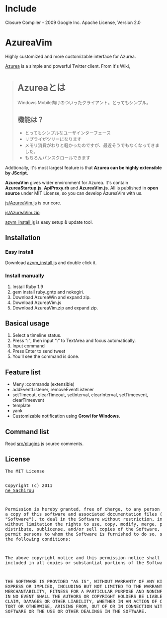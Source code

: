 <h1>Include</h1>
Closure Compiler - 2009 Google Inc. Apache License, Version 2.0

<h1>AzureaVim</h1>
<p>Highly customized and more customizable interface for Azurea.</p>
<p><a href="http://azurea.refy.net/ja/wiki/index.php">Azurea</a> is a simple and powerful Twitter client. From it&apos;s Wiki,</p>
<blockquote cite="http://azurea.refy.net/ja/wiki/index.php?Azurea%E3%81%A8%E3%81%AF">
<h1>Azureaとは </h1>
Windows Mobile向けのついったクライアント。とってもシンプル。

<h2>機能は？ </h2>
<ul>
  <li>とってもシンプルなユーザインターフェース</li>
  <li>リプライがツリーになります</li>
  <li>メモリ消費がわりと軽かったのですが、最近そうでもなくなってきました。</li>
  <li>もちろんパンスクロールできます</li>
</ul>
</blockquote>
<p>Addtionally, it&apos;s most largest feature is that <b>Azurea can be highly extensible by JScript.</b></p>
<p><b>AzureaVim</b> gives wider environment for Azurea. It&apos;s contain <b>AzureaStartup.js</b>, <b>ApiProxy.rb</b> and <b>AzureaVim.js</b>. All is published in <b>open source</b> under MIT License, so you can develop AzureaVim with us.</p>
<p><a href="https://github.com/ne-sachirou/AzureaVim/blob/master/js/AzureaVim.js">js/AzureaVim.js</a> is our core.</p>
<p><a href="https://github.com/ne-sachirou/AzureaVim/blob/master/js/AzureaVim.zip">js/AzureaVim.zip</a></p>
<p><a href="https://github.com/ne-sachirou/AzureaVim/blob/master/src/install/azvm_install.js">azvm_install.js</a> is easy setup & update tool.</p>

<h2>Installation</h2>
<h3>Easy install</h3>
<p>Download <a href="https://github.com/ne-sachirou/AzureaVim/blob/master/src/install/azvm_install.js">azvm_install.js</a> and double click it.</p>

<h3>Install manually</h3>
<ol>
  <li>Install Ruby 1.9</li>
  <li>gem install ruby_gntp and nokogiri.</li>
  <li>Download AzureaWin and expand zip.</li>
  <li>Download AzureaVim.js</li>
  <li>Download AzureaVim.zip and expand zip.</li>
</ol>

<h2>Basical usage</h2>
<ol>
  <li>Select a timeline status.</li>
  <li>Press <q>:</q>, then input <q>:</q> to TextArea and focus automatically.</li>
  <li>Input command</li>
  <li>Press Enter to send tweet</li>
  <li>You&apos;ll see the command is done.</li>
</ol>

<h2>Feature list</h2>
<ul>
  <li>Meny :commands (extensible)</li>
  <li>addEventListener, removeEventListener</li>
  <li>setTimeout, clearTimeout, setInterval, clearInterval, setTimeevent, clearTimeevent</li>
  <li>template</li>
  <li>yank</li>
  <li>Customizable notification using <b>Growl for Windows</b>.</li>
</ul>

<h2>Command list</h2>
<p>Read <a href="https://github.com/ne-sachirou/AzureaVim/tree/master/src/plugins">src/plugins</a> js source comments.</p>

<h2>License</h2>
<pre>The MIT License

Copyright (c) 2011 <a href="http://c4se.sakura.ne.jp/profile/ne.html">ne_Sachirou</a>

Permission is hereby granted, free of charge, to any person obtaining a copy
 of this software and associated documentation files (the "Software"), to deal
 in the Software without restriction, including without limitation the rights
 to use, copy, modify, merge, publish, distribute, sublicense, and/or sell
 copies of the Software, and to permit persons to whom the Software is
 furnished to do so, subject to the following conditions:

The above copyright notice and this permission notice shall be included in
 all copies or substantial portions of the Software.

THE SOFTWARE IS PROVIDED "AS IS", WITHOUT WARRANTY OF ANY KIND, EXPRESS OR
 IMPLIED, INCLUDING BUT NOT LIMITED TO THE WARRANTIES OF MERCHANTABILITY,
 FITNESS FOR A PARTICULAR PURPOSE AND NONINFRINGEMENT. IN NO EVENT SHALL THE
 AUTHORS OR COPYRIGHT HOLDERS BE LIABLE FOR ANY CLAIM, DAMAGES OR OTHER
 LIABILITY, WHETHER IN AN ACTION OF CONTRACT, TORT OR OTHERWISE, ARISING FROM,
 OUT OF OR IN CONNECTION WITH THE SOFTWARE OR THE USE OR OTHER DEALINGS IN
 THE SOFTWARE.</pre>